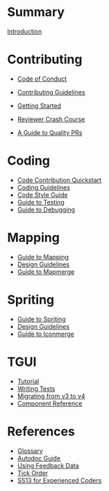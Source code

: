 # Summary

[Introduction](./index.md)

# Contributing

- [Code of Conduct](./CODE_OF_CONDUCT.md)
- [Contributing Guidelines](./CONTRIBUTING.md)

- [Getting Started](./getting_started.md)

- [Reviewer Crash Course](./contributing/reviewer.md)
- [A Guide to Quality PRs](./contributing/quality_prs.md)

# Coding

- [Code Contribution Quickstart](./coding/quickstart.md)
- [Coding Guidelines](./coding/guidelines.md)
- [Code Style Guide]()
- [Guide to Testing]()
- [Guide to Debugging](./coding/debugging.md)

# Mapping

- [Guide to Mapping](./mapping/guide.md)
- [Design Guidelines](./mapping/design.md)
- [Guide to Mapmerge]()

# Spriting

- [Guide to Spriting]()
- [Design Guidelines]()
- [Guide to Iconmerge]()

# TGUI

- [Tutorial](./tgui/tutorial-and-examples.md)
- [Writing Tests](./tgui/writing-tests.md)
- [Migrating from v3 to v4](./tgui/migration-to-v4-from-v3.md)
- [Component Reference](./tgui/component-reference.md)

# References

- [Glossary](./references/glossary.md)
- [Autodoc Guide](./coding/autodoc.md)
- [Using Feedback Data](./references/feedback_data.md)
- [Tick Order](./references/tick_order.md)
- [SS13 for Experienced Coders](./guides/ss13_for_experienced_coders.md)
